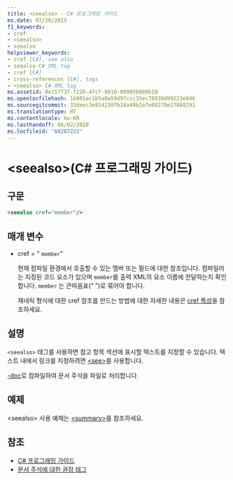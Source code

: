 ```yaml
---
title: <seealso> - C# 프로그래밍 가이드
ms.date: 07/20/2015
f1_keywords:
- cref
- <seealso>
- seealso
helpviewer_keywords:
- cref [C#], see also
- seealso C# XML tag
- cref [C#]
- cross-references [C#], tags
- <seealso> C# XML tag
ms.assetid: 8e157f3f-f220-4fcf-9010-88905b080b18
ms.openlocfilehash: 1b801ac1b5a0a59d97ccc35ec78930d99223e846
ms.sourcegitcommit: 33deec3e814238fb18a49b2a7e89278e27888291
ms.translationtype: HT
ms.contentlocale: ko-KR
ms.lasthandoff: 06/02/2020
ms.locfileid: "84287222"
---
```

# <a name="seealso-c-programming-guide"></a>\<seealso>(C# 프로그래밍 가이드)

## <a name="syntax"></a>구문

```xml
<seealso cref="member"/>
```

## <a name="parameters"></a>매개 변수

- cref = " `member`"

  현재 컴파일 환경에서 호출할 수 있는 멤버 또는 필드에 대한 참조입니다. 컴파일러는 지정된 코드 요소가 있으며 `member`를 출력 XML의 요소 이름에 전달하는지 확인합니다. `member` 는 큰따옴표(“ ”)로 묶어야 합니다.

  제네릭 형식에 대한 cref 참조를 만드는 방법에 대한 자세한 내용은 [cref 특성](./cref-attribute.md)을 참조하세요.

## <a name="remarks"></a>설명

`<seealso>` 태그를 사용하면 참고 항목 섹션에 표시할 텍스트를 지정할 수 있습니다. 텍스트 내에서 링크를 지정하려면 [\<see>](./see.md)를 사용합니다.

[-doc](../../language-reference/compiler-options/doc-compiler-option.md)로 컴파일하여 문서 주석을 파일로 처리합니다.

## <a name="example"></a>예제

\<seealso> 사용 예제는 [\<summary>](./summary.md)를 참조하세요.

## <a name="see-also"></a>참조

- [C# 프로그래밍 가이드](../index.md)
- [문서 주석에 대한 권장 태그](./recommended-tags-for-documentation-comments.md)
